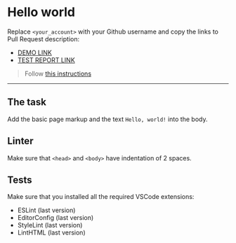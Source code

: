 # Hello world

Replace `<your_account>` with your Github username and copy the links to Pull Request description:
- [DEMO LINK](https://DmytroSukhaniuk.github.io/layout_hello-world/)
- [TEST REPORT LINK](https://DmytroSukhaniuk.github.io/layout_hello-world/report/html_report/)

> Follow [this instructions](https://mate-academy.github.io/layout_task-guideline/#how-to-solve-the-layout-tasks-on-github)
___

## The task

Add the basic page markup and the text `Hello, world!` into the body.

## Linter

Make sure that `<head>` and `<body>` have indentation of 2 spaces.

## Tests

Make sure that you installed all the required VSCode extensions:

- ESLint (last version)
- EditorConfig (last version)
- StyleLint (last version)
- LintHTML (last version)
